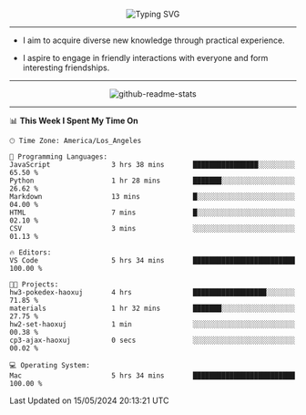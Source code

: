 <p align="center">
  <img src="https://readme-typing-svg.demolab.com?font=Fira+Code&weight=500&size=32&duration=2500&pause=1600&center=true&vCenter=true&random=false&width=1024&height=64&lines=Hi+there+%F0%9F%91%8B;I'm+delighted+you+could+make+it+here+%F0%9F%8E%89;I'm+Harry%2C+a+college+student+still+finding+my+way" alt="Typing SVG" />
</p>


---


- I aim to acquire diverse new knowledge through practical experience.

- I aspire to engage in friendly interactions with everyone and form interesting friendships.


---


<p align="center">
  <img src="https://github-readme-stats.vercel.app/api?username=Harry-Jing&show_icons=true" alt="github-readme-stats"/>
</p>


---

<!--START_SECTION:waka-->
📊 **This Week I Spent My Time On** 

```text
🕑︎ Time Zone: America/Los_Angeles

💬 Programming Languages: 
JavaScript               3 hrs 38 mins       ████████████████░░░░░░░░░   65.50 % 
Python                   1 hr 28 mins        ███████░░░░░░░░░░░░░░░░░░   26.62 % 
Markdown                 13 mins             █░░░░░░░░░░░░░░░░░░░░░░░░   04.00 % 
HTML                     7 mins              █░░░░░░░░░░░░░░░░░░░░░░░░   02.10 % 
CSV                      3 mins              ░░░░░░░░░░░░░░░░░░░░░░░░░   01.13 % 

🔥 Editors: 
VS Code                  5 hrs 34 mins       █████████████████████████   100.00 % 

🐱‍💻 Projects: 
hw3-pokedex-haoxuj       4 hrs               ██████████████████░░░░░░░   71.85 % 
materials                1 hr 32 mins        ███████░░░░░░░░░░░░░░░░░░   27.75 % 
hw2-set-haoxuj           1 min               ░░░░░░░░░░░░░░░░░░░░░░░░░   00.38 % 
cp3-ajax-haoxuj          0 secs              ░░░░░░░░░░░░░░░░░░░░░░░░░   00.02 % 

💻 Operating System: 
Mac                      5 hrs 34 mins       █████████████████████████   100.00 % 
```


 Last Updated on 15/05/2024 20:13:21 UTC
<!--END_SECTION:waka-->

